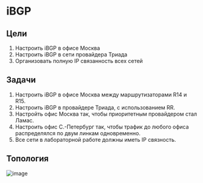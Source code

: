 # iBGP
## Цели  
1. Настроить iBGP в офисе Москва  
2. Настроить iBGP в сети провайдера Триада  
3. Организовать полную IP связанность всех сетей  
## Задачи
1. Настроить iBGP в офисе Москва между маршрутизаторами R14 и R15.
2. Настроить iBGP в провайдере Триада, с использованием RR.
3. Настройть офис Москва так, чтобы приоритетным провайдером стал Ламас.
4. Настроить офис С.-Петербург так, чтобы трафик до любого офиса распределялся по двум линкам одновременно.
5. Все сети в лабораторной работе должны иметь IP связность.

## Топология  

![image](https://github.com/a-trubin/OTUS-Network-engineer/assets/130133180/33477179-09af-4f81-9d19-45071f8a67da)
